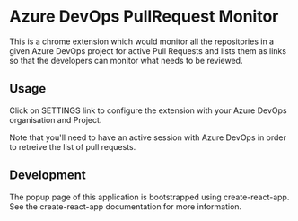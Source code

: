 # Azure DevOps PullRequest Monitor

This is a chrome extension which would monitor all the repositories in a given Azure DevOps project for active Pull Requests and lists them as links so that the developers can monitor what needs to be reviewed.

## Usage

Click on SETTINGS link to configure the extension with your Azure DevOps organisation and Project.

Note that you'll need to have an active session with Azure DevOps in order to retreive the list of pull requests.

## Development

The popup page of this application is bootstrapped using create-react-app. See the create-react-app documentation for more information.
